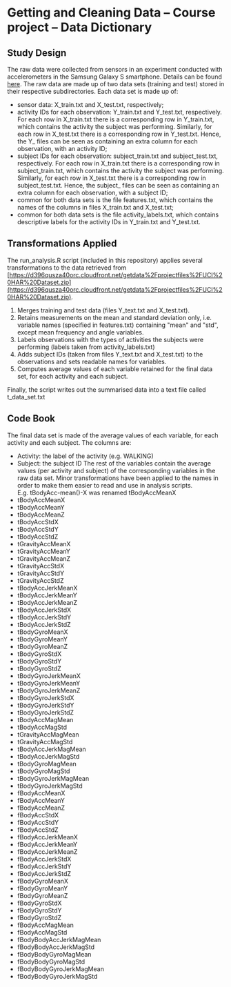 # Getting and Cleaning Data – Course project – Data Dictionary
## Study Design
The raw data were collected from sensors in an experiment conducted with accelerometers in the Samsung Galaxy S smartphone. Details can be found [here](http://archive.ics.uci.edu/ml/datasets/Human+Activity+Recognition+Using+Smartphones).
The raw data are made up of two data sets (training and test) stored in their respective subdirectories. Each data set is made up of:
- sensor data: X_train.txt and X_test.txt, respectively;
- activity IDs for each observation: Y_train.txt and Y_test.txt, respectively. For each row in X_train.txt there is a corresponding row in Y_train.txt, which contains the activity the subject was performing. Similarly, for each row in X_test.txt there is a corresponding row in Y_test.txt. Hence, the Y_ files can be seen as containing an extra column for each observation, with an activity ID;
- subject IDs for each observation: subject_train.txt and subject_test.txt, respectively. For each row in X_train.txt there is a corresponding row in subject_train.txt, which contains the activity the subject was performing. Similarly, for each row in X_test.txt there is a corresponding row in subject_test.txt. Hence, the subject_ files can be seen as containing an extra column for each observation, with a subject ID;
- common for both data sets is the file features.txt, which contains the names of the columns in files X_train.txt and X_test.txt;
- common for both data sets is the file activity_labels.txt, which contains descriptive labels for the activity IDs in Y_train.txt and Y_test.txt.

## Transformations Applied
The run_analysis.R script (included in this repository) applies several transformations to the data retrieved from [https://d396qusza40orc.cloudfront.net/getdata%2Fprojectfiles%2FUCI%20HAR%20Dataset.zip](https://d396qusza40orc.cloudfront.net/getdata%2Fprojectfiles%2FUCI%20HAR%20Dataset.zip).  
  
1. Merges training and test data (files Y_text.txt and X_test.txt).  
2. Retains measurements on the mean and standard deviation only, i.e. variable names (specified in features.txt) containing "mean" and "std", except mean frequency and angle variables.
3. Labels observations with the types of activities the subjects were performing (labels taken from activity_labels.txt)
4. Adds subject IDs (taken from files Y_text.txt and X_test.txt) to the observations and sets readable names for variables.
5. Computes average values of each variable retained for the final data set, for each activity and each subject.
  
Finally, the script writes out the summarised data into a text file called t_data_set.txt  

## Code Book
The final data set is made of the average values of each variable, for each activity and each subject. The columns are:
- Activity: the label of the activity (e.g. WALKING)
- Subject: the subject ID
The rest of the variables contain the average values (per activity and subject) of the corresponding variables in the raw data set. Minor transformations have been applied to the names in order to make them easier to read and use in analysis scripts.  
E.g.  tBodyAcc-mean()-X  was renamed tBodyAccMeanX
- tBodyAccMeanX
- tBodyAccMeanY
- tBodyAccMeanZ
- tBodyAccStdX
- tBodyAccStdY
- tBodyAccStdZ
- tGravityAccMeanX
- tGravityAccMeanY
- tGravityAccMeanZ
- tGravityAccStdX
- tGravityAccStdY
- tGravityAccStdZ
- tBodyAccJerkMeanX
- tBodyAccJerkMeanY
- tBodyAccJerkMeanZ
- tBodyAccJerkStdX
- tBodyAccJerkStdY
- tBodyAccJerkStdZ
- tBodyGyroMeanX
- tBodyGyroMeanY
- tBodyGyroMeanZ
- tBodyGyroStdX
- tBodyGyroStdY
- tBodyGyroStdZ
- tBodyGyroJerkMeanX
- tBodyGyroJerkMeanY
- tBodyGyroJerkMeanZ
- tBodyGyroJerkStdX
- tBodyGyroJerkStdY
- tBodyGyroJerkStdZ
- tBodyAccMagMean
- tBodyAccMagStd
- tGravityAccMagMean
- tGravityAccMagStd
- tBodyAccJerkMagMean
- tBodyAccJerkMagStd
- tBodyGyroMagMean
- tBodyGyroMagStd
- tBodyGyroJerkMagMean
- tBodyGyroJerkMagStd
- fBodyAccMeanX
- fBodyAccMeanY
- fBodyAccMeanZ
- fBodyAccStdX
- fBodyAccStdY
- fBodyAccStdZ
- fBodyAccJerkMeanX
- fBodyAccJerkMeanY
- fBodyAccJerkMeanZ
- fBodyAccJerkStdX
- fBodyAccJerkStdY
- fBodyAccJerkStdZ
- fBodyGyroMeanX
- fBodyGyroMeanY
- fBodyGyroMeanZ
- fBodyGyroStdX
- fBodyGyroStdY
- fBodyGyroStdZ
- fBodyAccMagMean
- fBodyAccMagStd
- fBodyBodyAccJerkMagMean
- fBodyBodyAccJerkMagStd
- fBodyBodyGyroMagMean
- fBodyBodyGyroMagStd
- fBodyBodyGyroJerkMagMean
- fBodyBodyGyroJerkMagStd